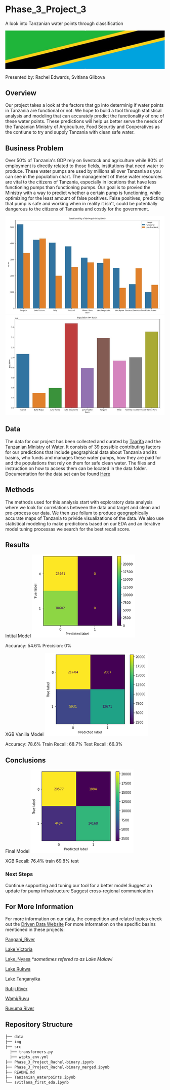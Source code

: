# Phase_3_Project_3
A look into Tanzanian water points through classification



![longboi](./img/longboi.JPG)

Presented by: Rachel Edwards, Svitlana Glibova

## Overview
Our project takes a look at the factors that gp into determinig if water points in Tanzania are functional or not. We hope to build a tool through statistical analysis and modeling that can accurately predict the functionality of one of these water points. These predictions will help us better serve the needs of the Tanzanian Ministry of Argirculture, Food Securtiy and Cooperatives as the contiune to try and supply Tanzania with clean safe water. 


## Business Problem
Over 50% of Tanzania's GDP rely on livestock and agriculture while 80% of employment is directly related to those fields, institutions that need water to produce. These water pumps are used by millions all over Tanzania as you can see in the population chart. The management of these water resources are vital to the citizens of Tanzania, especially in locations that have less functioning pumps than functioning pumps. Our goal is to provied the Ministry with a way to predict whether a certain pump is functioning, while optimizing for the least amount of false positives. False positives, predicting that pump is safe and working when in reality it isn't, could be potentially dangerous to the citizens of Tanzania and costly for the government.

![FunctionByBasin](./img/FunctionByBasin.JPG)
![PopulationPerBasin](./img/PopulationPerBasin.JPG)


## Data
The data for our project has been collected and curated by [Taarifa](http://taarifa.org/) and the [Tanzanian Ministry of Water](https://www.maji.go.tz/). It consists of 39 possible contributing factors for our predictions that include geographical data about Tanzania and its basins, who funds and manages these water pumps, how they are paid for and the populations that rely on them for safe clean water. The files and instruction on how to access them can be located in the data folder. Documentation for the data set can be found [Here](https://www.drivendata.org/competitions/7/pump-it-up-data-mining-the-water-table/page/25/)


## Methods
The methods used for this analysis start with exploratory data analysis where we look for correlations between the data and target and clean and pre-process our data. We then use folium to produce geographically accurate maps of Tanzania to privide visualizations of the data. We also use statistical modeling to make predictions based on our EDA and an iterative model tuning processas we search for the best recall score.


## Results
Intital Model
![initial_model](./img/initial_model.png)

Accuracy: 54.6%
Precision: 0%

XGB Vanilla Model
![xgb_vanilla](./img/xgb_vanilla.png)

Accuracy: 78.6%
Train Recall: 68.7%
Test Recall: 66.3%

## Conclusions
Final Model
![xgb_tuned](./img/xgb_tuned.png)

XGB Recall: 76.4% train
	    69.8% test

### Next Steps
Continue supporting and tuning our tool for a better model
Suggest an update for pump infrastructure
Suggest cross-regional communication

## For More Information
For more information on our data, the competition and related topics check out the [Driven Data Website](https://www.drivendata.org/competitions/7/pump-it-up-data-mining-the-water-table/page/23/)
For more information on the specific basins mentioned in these projects:

[Pangani_River](https://en.wikipedia.org/wiki/Pangani_River)

[Lake Victoria](https://en.wikipedia.org/wiki/Lake_Victoria)

[Lake_Nyasa](https://en.wikipedia.org/wiki/Lake_Malawi) **sometimes refered to as Lake Malawi*


[Lake Rukwa](https://en.wikipedia.org/wiki/Lake_Rukwa)

[Lake Tanganyika](https://en.wikipedia.org/wiki/Lake_Tanganyika)

[Rufiji River](https://en.wikipedia.org/wiki/Rufiji_River)

[Wami/Ruvu](https://en.wikipedia.org/wiki/Wami_River)

[Ruvuma River](https://en.wikipedia.org/wiki/Ruvuma_River)

## Repository Structure
```
├── data
├── img
├── src
  ├── transformers.py
  ├── wtpts_env.yml
├── Phase_3_Project_Rachel-binary.ipynb
├── Phase_3_Project_Rachel-binary_merged.ipynb
├── README.md
├── Tanzanian_Waterpoints.ipynb
└── svitlana_first_eda.ipynb
```
